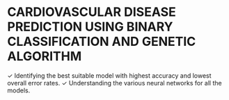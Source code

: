 # CARDIOVASCULAR DISEASE PREDICTION USING BINARY CLASSIFICATION AND GENETIC ALGORITHM


✓ Identifying the best suitable model with highest accuracy and lowest overall error rates.
✓ Understanding the various neural networks for all the models. 
